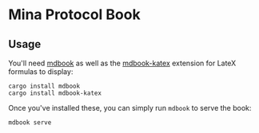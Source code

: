 # Mina Protocol Book

## Usage

You'll need [mdbook](https://rust-lang.github.io/mdBook/) as well as the [mdbook-katex](https://github.com/lzanini/mdbook-katex) extension for LateX formulas to display:

```
cargo install mdbook
cargo install mdbook-katex
```

Once you've installed these, you can simply run `mdbook` to serve the book:

```
mdbook serve
```
